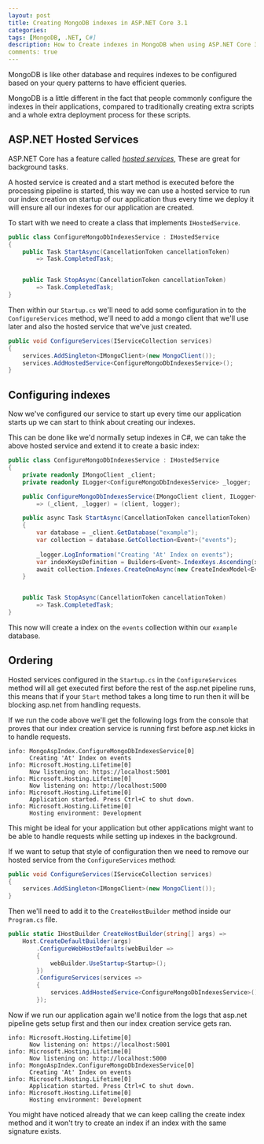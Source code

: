 ```yaml
---
layout: post
title: Creating MongoDB indexes in ASP.NET Core 3.1
categories:
tags: [MongoDB, .NET, C#]
description: How to Create indexes in MongoDB when using ASP.NET Core 3.1
comments: true
---
```


MongoDB is like other database and requires indexes to be configured based on your query patterns to have efficient queries.

MongoDB is a little different in the fact that people commonly configure the indexes in their applications, compared to traditionally creating extra scripts and a whole extra deployment process for these scripts.

## ASP.NET Hosted Services

ASP.NET Core has a feature called _[hosted services](https://docs.microsoft.com/en-us/aspnet/core/fundamentals/host/hosted-services?)_, These are great for background tasks.

A hosted service is created and a start method is executed before the processing pipeline is started, this way we can use a hosted service to run our index creation on startup of our application thus every time we deploy it will ensure all our indexes for our application are created.

To start with we need to create a class that implements `IHostedService`.

```csharp
public class ConfigureMongoDbIndexesService : IHostedService
{ 
    public Task StartAsync(CancellationToken cancellationToken)
        => Task.CompletedTask;


    public Task StopAsync(CancellationToken cancellationToken)
        => Task.CompletedTask;
}
```

Then within our `Startup.cs` we'll need to add some configuration in to the `ConfigureServices` method, we'll need to add a mongo client that we'll use later and also the hosted service that we've just created.

```csharp
public void ConfigureServices(IServiceCollection services)
{
    services.AddSingleton<IMongoClient>(new MongoClient());
    services.AddHostedService<ConfigureMongoDbIndexesService>();
}
```

## Configuring indexes
Now we've configured our service to start up every time our application starts up we can start to think about creating our indexes.

This can be done like we'd normally setup indexes in C#, we can take the above hosted service and extend it to create a basic index:

```csharp
public class ConfigureMongoDbIndexesService : IHostedService
{
    private readonly IMongoClient _client;
    private readonly ILogger<ConfigureMongoDbIndexesService> _logger;

    public ConfigureMongoDbIndexesService(IMongoClient client, ILogger<ConfigureMongoDbIndexesService> logger)
        => (_client, _logger) = (client, logger);

    public async Task StartAsync(CancellationToken cancellationToken)
    {
        var database = _client.GetDatabase("example");
        var collection = database.GetCollection<Event>("events");
        
        _logger.LogInformation("Creating 'At' Index on events");
        var indexKeysDefinition = Builders<Event>.IndexKeys.Ascending(x => x.At);
        await collection.Indexes.CreateOneAsync(new CreateIndexModel<Event>(indexKeysDefinition), cancellationToken: cancellationToken);
    }


    public Task StopAsync(CancellationToken cancellationToken)
        => Task.CompletedTask;
}
```

This now will create a index on the `events` collection within our `example` database.

## Ordering

Hosted services configured in the `Startup.cs` in the `ConfigureServices` method will all get executed first before the rest of the asp.net pipeline runs, this means that if your `Start` method takes a long time to run then it will be blocking asp.net from handling requests.

If we run the code above we'll get the following logs from the console that proves that our index creation service is running first before asp.net kicks in to handle requests.

```text
info: MongoAspIndex.ConfigureMongoDbIndexesService[0]
      Creating 'At' Index on events
info: Microsoft.Hosting.Lifetime[0]
      Now listening on: https://localhost:5001
info: Microsoft.Hosting.Lifetime[0]
      Now listening on: http://localhost:5000
info: Microsoft.Hosting.Lifetime[0]
      Application started. Press Ctrl+C to shut down.
info: Microsoft.Hosting.Lifetime[0]
      Hosting environment: Development
```

This might be ideal for your application but other applications might want to be able to handle requests while setting up indexes in the background.

If we want to setup that style of configuration then we need to remove our hosted service from the `ConfigureServices` method:
```csharp
public void ConfigureServices(IServiceCollection services)
{
    services.AddSingleton<IMongoClient>(new MongoClient());
}
```

Then we'll need to add it to the `CreateHostBuilder` method inside our `Program.cs` file.
```csharp
public static IHostBuilder CreateHostBuilder(string[] args) =>
    Host.CreateDefaultBuilder(args)
        .ConfigureWebHostDefaults(webBuilder =>
        {
            webBuilder.UseStartup<Startup>();
        })
        .ConfigureServices(services =>
        {
            services.AddHostedService<ConfigureMongoDbIndexesService>();
        });
```

Now if we run our application again we'll notice from the logs that asp.net pipeline gets setup first and then our index creation service gets ran.

```text
info: Microsoft.Hosting.Lifetime[0]
      Now listening on: https://localhost:5001
info: Microsoft.Hosting.Lifetime[0]
      Now listening on: http://localhost:5000
info: MongoAspIndex.ConfigureMongoDbIndexesService[0]
      Creating 'At' Index on events
info: Microsoft.Hosting.Lifetime[0]
      Application started. Press Ctrl+C to shut down.
info: Microsoft.Hosting.Lifetime[0]
      Hosting environment: Development
```

You might have noticed already that we can keep calling the create index method and it won't try to create an index if an index with the same signature exists.